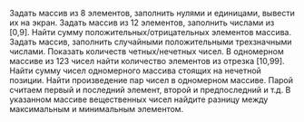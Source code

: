 Задать массив из 8 элементов, заполнить нулями и единицами, вывести их на экран.
Задать массив из 12 элементов, заполнить числами  из [0,9]. Найти сумму положительных/отрицательных элементов массива.
Задать массив, заполнить случайными положительными трехзначными числами. Показать количеств четных/нечетных чисел.
В одномерном массиве из 123 чисел найти количество элементов из отрезка [10,99].
Найти сумму чисел одномерного массива стоящих на нечетной позиции.
Найти произведение пар чисел в одномерном массиве. Парой считаем первый и последний элемент, второй и предпоследний и т.д.
В указанном массиве вещественных чисел найдите разницу между максимальным и минимальным элементом.